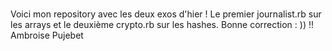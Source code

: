 # 
Voici mon repository avec les deux exos d'hier ! Le premier journalist.rb sur les arrays et le deuxième crypto.rb sur les hashes. Bonne correction : )) !! Ambroise Pujebet
